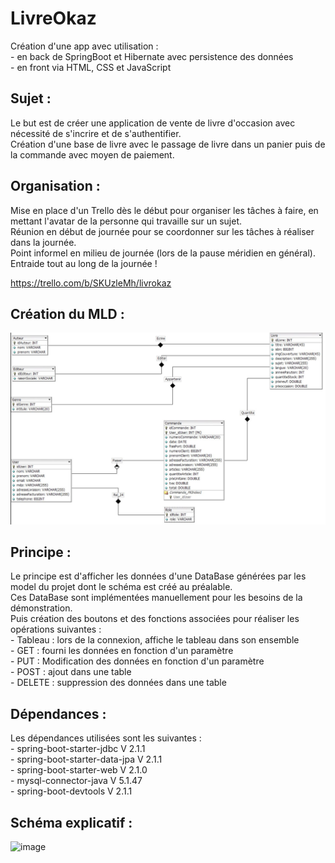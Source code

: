 # LivreOkaz
Création d'une app avec utilisation :<br/>
	- en back de SpringBoot et Hibernate avec persistence des données<br/>
	- en front via HTML, CSS et JavaScript<br/>


## Sujet :

Le but est de créer une application de vente de livre d'occasion avec nécessité de s'incrire et de s'authentifier.<br/>
Création d'une base de livre avec le passage de livre dans un panier puis de la commande avec moyen de paiement.

## Organisation :

Mise en place d'un Trello dès le début pour organiser les tâches à faire, en mettant l'avatar de la personne qui travaille sur un sujet.<br/>
Réunion en début de journée pour se coordonner sur les tâches à réaliser dans la journée. <br/>Point informel en milieu de journée (lors de la pause méridien en général). <br/>Entraide tout au long de la journée !

https://trello.com/b/SKUzleMh/livrokaz

## Création du MLD :
![image](https://github.com/matthieu33770/LivreOkaz/blob/master/src/main/resources/MCD.jpg)

## Principe :

Le principe est d'afficher les données d'une DataBase générées par les model du projet dont le schéma est créé au préalable.<br/>
Ces DataBase sont implémentées manuellement pour les besoins de la démonstration.<br/>
Puis création des boutons et des fonctions associées pour réaliser les opérations suivantes :<br/>
	- Tableau : lors de la connexion, affiche le tableau dans son ensemble<br/>
	- GET : fourni les données en fonction d'un paramètre<br/>
	- PUT : Modification des données en fonction d'un paramètre<br/>
	- POST : ajout dans une table<br/>
	- DELETE : suppression des données dans une table<br/>

## Dépendances : 

Les dépendances utilisées sont les suivantes :<br/>
	- spring-boot-starter-jdbc V 2.1.1<br/>
	- spring-boot-starter-data-jpa V 2.1.1<br/>
	- spring-boot-starter-web V 2.1.0<br/>
	- mysql-connector-java V 5.1.47<br/>
	- spring-boot-devtools V 2.1.1<br/>

## Schéma explicatif :
![image](https://github.com/matthieu33770/LivreOkaz/blob/master/src/main/resources/Sch%C3%A9ma%20explicatif.jpg)
